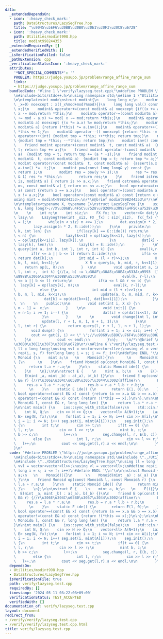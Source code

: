 ```yaml
---
data:
  _extendedDependsOn:
  - icon: ':heavy_check_mark:'
    path: DataStructures/LazySegTree.hpp
    title: "\u9045\u5EF6\u30BB\u30B0\u30E1\u30F3\u30C8\u6728"
  - icon: ':heavy_check_mark:'
    path: Utilities/modint998.hpp
    title: modint998244353
  _extendedRequiredBy: []
  _extendedVerifiedWith: []
  _isVerificationFailed: false
  _pathExtension: cpp
  _verificationStatusIcon: ':heavy_check_mark:'
  attributes:
    '*NOT_SPECIAL_COMMENTS*': ''
    PROBLEM: https://judge.yosupo.jp/problem/range_affine_range_sum
    links:
    - https://judge.yosupo.jp/problem/range_affine_range_sum
  bundledCode: "#line 1 \"verify/lazyseg.test.cpp\"\n#define PROBLEM \"https://judge.yosupo.jp/problem/range_affine_range_sum\"\
    \n#include<bits/stdc++.h>\nusing namespace std;\n#line 1 \"Utilities/modint998.hpp\"\
    \n\ntemplate<int mod>\nstruct modint{\n    long long x;\n    modint(long long\
    \ _x=0) noexcept : x((_x%mod+mod)%mod){}\n    long long val() const noexcept {return\
    \ x;}\n    modint& operator+=(const modint& a) noexcept {if((x += a.x) >= mod)\
    \ x -= mod;return *this;}\n    modint& operator-=(const modint& a) noexcept {if((x\
    \ += mod - a.x) >= mod) x -= mod;return *this;}\n    modint& operator*=(const\
    \ modint& a) noexcept {(x *= a.x) %= mod;return *this;}\n    modint& operator/=(const\
    \ modint& a) {return (*this) *= a.inv();}\n    modint& operator++() noexcept {return\
    \ *this += 1;}\n    modint& operator--() noexcept {return *this -= 1;}\n    modint\
    \ operator++(int) {modint tmp = *this; ++*this; return tmp;}\n    modint operator--(int)\
    \ {modint tmp = *this; --*this; return tmp;}\n    modint inv() const {return pow(mod-2);}\n\
    \    friend modint operator+(const modint&  t, const modint& a)  {modint tmp =\
    \ t; return tmp += a;}\n    friend modint operator-(const modint&  t, const modint&\
    \ a)  {modint tmp = t; return tmp += (a * -1);}\n    friend modint operator*(const\
    \ modint&  t, const modint& a)  {modint tmp = t; return tmp *= a;}\n    friend\
    \ modint operator/(const modint&  t, const modint& a)  {assert(a.x != 0) ; return\
    \ a.inv() *=  t;}\n    modint pow(const long long& y) const {\n        if(!y)\
    \ return 1;\n        modint res = pow(y >> 1);\n        res *= res;\n        if(y\
    \ & 1) res *= *this;\n        return res;\n    }\n    friend istream& operator>>(istream&\
    \ is, modint& a) { return is >> a.x;}\n    friend ostream& operator<<(ostream&\
    \ os, const modint& a) { return os << a.x;}\n    bool operator==(const modint&\
    \ a) const {return x == a.x;}\n    bool operator!=(const modint& a) const {return\
    \ x != a.x;}\n    bool operator<(const modint& a) const {return x < a.x;}\n};\n\
    using mint = modint<998244353>;\n/*\n@brief modint998244353\n*/\n#line 1 \"DataStructures/LazySegTree.hpp\"\
    \n\ntemplate<typename X, typename E>\nstruct LazySegTree {\n    using FX = function<X(X,\
    \ E, long long)>;//X\u306B\u4F5C\u7528\u7D20M\u3092\u4F5C\u7528\u3055\u305B\u308B\
    \n    \n    int n;\n    int siz;\n    FX fx; \n    vector<X> dat;\n    vector<E>\
    \ lazy;\n    LazySegTree(int _siz, FX _fx) : siz(_siz),  fx(_fx) {\n        n\
    \ = 1;\n        while(n < siz) n <<= 1;\n        dat.assign(n * 2, X::ide());\n\
    \        lazy.assign(n * 2, E::ide());\n    }\n\n    private:\n        void eval(int\
    \ k, int len) {\n            if(lazy[k] == E::ide()) return;\n            if(k\
    \ < n) {\n              lazy[k<<1] = op(lazy[k<<1], lazy[k]);\n              lazy[k<<1|1]\
    \ = op(lazy[k<<1|1], lazy[k]);\n            }\n            dat[k] = fx(dat[k],\
    \ lazy[k], len);\n            lazy[k] = E::ide();\n        }    \n\n        X\
    \ query(int a, int b, int l, int r, int k) {\n            eval(k,r-l);\n     \
    \       if(r <= a || b <= l) return X::ide();\n            if(a <= l && r <= b)\
    \ return dat[k];\n            int mid = (l + r)>>1;\n            X L = query(a,\
    \ b, l, mid, k<<1);\n            X R = query(a, b, mid, r, k<<1|1);\n        \
    \    return op(L, R);\n        }  \n\n        void update(int a, int b, E m, int\
    \ l, int r,  int k) {//[a, b) := \u30AF\u30A8\u30EA\u533A\u9593  [l, r) := \u4ECA\
    \u898B\u3066\u3044\u308B\u533A\u9593\n            eval(k, r-l);\n            if(r\
    \ <= a || b <= l) return;\n            if(a <= l && r <= b) {\n              \
    \  lazy[k] = op(lazy[k], m);\n                eval(k, r-l);\n            }\n \
    \           else {\n                int mid = (l + r)>>1;\n                update(a,\
    \ b, m, l, mid, k<<1);\n                update(a, b, m, mid, r, k<<1|1);\n   \
    \             dat[k] = op(dat[k<<1], dat[k<<1|1]);\n            }\n        } \
    \  \n    \n    public:\n\n        void set(int i, X x) {\n            dat[i +\
    \ n - 1] =  x;\n        }    \n\n        void init() {\n            for(int i\
    \ = n-1; i >= 1; i--) {\n                dat[i] = op(dat[i<<1], dat[i<<1|1]);\n\
    \            }\n        }    \n    \n        void change(int l, int r, E m) {\n\
    \            update(l, r + 1, m, 1, n + 1, 1);\n        }\n\n        X get(int\
    \ l, int r) {\n          return query(l, r + 1, 1, n + 1, 1);\n        }\n\n \
    \       void dump() {\n            for(int i = 1; i <= siz; i++) {\n         \
    \       cout << get(i, i) << \" \";//\u9069\u5B9C\u76F4\u3059\u3002\n        \
    \    }\n            cout << endl;\n        }\n};    \n/*\n@brief \u9045\u5EF6\u30BB\
    \u30B0\u30E1\u30F3\u30C8\u6728\n*/\n#line 6 \"verify/lazyseg.test.cpp\"\nusing\
    \ ll = long long;\nusing vvl = vector<vector<ll>>;\nusing vl = vector<ll>;\n#define\
    \ rep(i, s, f) for(long long i = s; i <= f; i++)\n#define ENDL '\\n'\n\n\nstruct\
    \ Monoid {\n    mint a;\n   \n    Monoid(){}\n      \n    Monoid(mint _a) : a(_a)\
    \ {\n      \n    }\n\n    friend Monoid op(const Monoid& l, const Monoid& r) {\n\
    \      return l.a + r.a;\n    }\n\n    static Monoid ide() {\n       return mint(0);\n\
    \    }\n    \n};\n\n\nstruct E {    \n    mint a, b;\n   \n    E(){}\n      \n\
    \    E(mint _a, mint _b) : a(_a), b(_b) {}\n\n    friend E op(const E& l, const\
    \ E& r) {//r\u306E\u304C\u65B0\u3057\u3044\u3002(affine)\n        E res;\n   \
    \     res.a = l.a * r.a;\n        res.b = r.a * l.b + r.b;\n        return res;\n\
    \      \n    }\n    static E ide() {\n       return E(1, 0);\n    }\n   \n   \
    \ bool operator==(const E& x) const {return (a == x.a && b == x.b);}\n    bool\
    \ operator!=(const E& x) const {return !(*this == x);}\n\n};\n\n\nMonoid fx(const\
    \ Monoid& l, const E& r, long long len) {\n     return l.a * r.a + r.b * len;\n\
    }\n\nint main() {\n    ios::sync_with_stdio(false);\n    std::cin.tie(nullptr);\n\
    \    int N, Q;\n    cin >> N >> Q;\n    vector<ll> A(N+1);\n    LazySegTree<Monoid,\
    \ E> seg(N, fx);\n\n    for(int i = 1; i <= N; i++) cin >> A[i];\n\n    for(int\
    \ i = 1; i <= N; i++) seg.set(i, mint(A[i]));\n    seg.init();\n    while(Q--)\
    \ {\n        int t;\n        cin >> t;\n        if(t == 0) {\n            int\
    \ l, r;\n            cin >> l >> r;\n            mint b, c;\n            cin >>\
    \ b >> c;\n            l++;\n            seg.change(l, r, E(b, c));\n        }\n\
    \        else {\n            int l, r;\n            cin >> l >> r;\n         \
    \   l++;\n            cout << seg.get(l,r).a << endl;\n\n        }\n    }\n\n\
    }\n"
  code: "#define PROBLEM \"https://judge.yosupo.jp/problem/range_affine_range_sum\"\
    \n#include<bits/stdc++.h>\nusing namespace std;\n#include \"../Utilities/modint998.hpp\"\
    \n#include \"../DataStructures/LazySegTree.hpp\"\nusing ll = long long;\nusing\
    \ vvl = vector<vector<ll>>;\nusing vl = vector<ll>;\n#define rep(i, s, f) for(long\
    \ long i = s; i <= f; i++)\n#define ENDL '\\n'\n\n\nstruct Monoid {\n    mint\
    \ a;\n   \n    Monoid(){}\n      \n    Monoid(mint _a) : a(_a) {\n      \n   \
    \ }\n\n    friend Monoid op(const Monoid& l, const Monoid& r) {\n      return\
    \ l.a + r.a;\n    }\n\n    static Monoid ide() {\n       return mint(0);\n   \
    \ }\n    \n};\n\n\nstruct E {    \n    mint a, b;\n   \n    E(){}\n      \n  \
    \  E(mint _a, mint _b) : a(_a), b(_b) {}\n\n    friend E op(const E& l, const\
    \ E& r) {//r\u306E\u304C\u65B0\u3057\u3044\u3002(affine)\n        E res;\n   \
    \     res.a = l.a * r.a;\n        res.b = r.a * l.b + r.b;\n        return res;\n\
    \      \n    }\n    static E ide() {\n       return E(1, 0);\n    }\n   \n   \
    \ bool operator==(const E& x) const {return (a == x.a && b == x.b);}\n    bool\
    \ operator!=(const E& x) const {return !(*this == x);}\n\n};\n\n\nMonoid fx(const\
    \ Monoid& l, const E& r, long long len) {\n     return l.a * r.a + r.b * len;\n\
    }\n\nint main() {\n    ios::sync_with_stdio(false);\n    std::cin.tie(nullptr);\n\
    \    int N, Q;\n    cin >> N >> Q;\n    vector<ll> A(N+1);\n    LazySegTree<Monoid,\
    \ E> seg(N, fx);\n\n    for(int i = 1; i <= N; i++) cin >> A[i];\n\n    for(int\
    \ i = 1; i <= N; i++) seg.set(i, mint(A[i]));\n    seg.init();\n    while(Q--)\
    \ {\n        int t;\n        cin >> t;\n        if(t == 0) {\n            int\
    \ l, r;\n            cin >> l >> r;\n            mint b, c;\n            cin >>\
    \ b >> c;\n            l++;\n            seg.change(l, r, E(b, c));\n        }\n\
    \        else {\n            int l, r;\n            cin >> l >> r;\n         \
    \   l++;\n            cout << seg.get(l,r).a << endl;\n\n        }\n    }\n\n}"
  dependsOn:
  - Utilities/modint998.hpp
  - DataStructures/LazySegTree.hpp
  isVerificationFile: true
  path: verify/lazyseg.test.cpp
  requiredBy: []
  timestamp: '2024-05-11 03:22:03+09:00'
  verificationStatus: TEST_ACCEPTED
  verifiedWith: []
documentation_of: verify/lazyseg.test.cpp
layout: document
redirect_from:
- /verify/verify/lazyseg.test.cpp
- /verify/verify/lazyseg.test.cpp.html
title: verify/lazyseg.test.cpp
---
```

